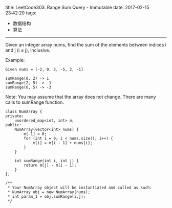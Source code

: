 title: LeetCode303. Range Sum Query - Immutable
date: 2017-02-15 23:42:20
tags:
- 数据结构
- 算法
---
Given an integer array nums, find the sum of the elements between indices i and j (i ≤ j), inclusive.

Example:
```
Given nums = [-2, 0, 3, -5, 2, -1]

sumRange(0, 2) -> 1
sumRange(2, 5) -> -1
sumRange(0, 5) -> -3
```
Note:
You may assume that the array does not change.
There are many calls to sumRange function.

```
class NumArray {
private:
    unordered_map<int, int> m;
public:
    NumArray(vector<int> nums) {
        m[-1] = 0;
        for (int i = 0; i < nums.size(); i++) {
            m[i] = m[i - 1] + nums[i];
        }
    }
    
    int sumRange(int i, int j) {
        return m[j] - m[i - 1];
    }
};

/**
 * Your NumArray object will be instantiated and called as such:
 * NumArray obj = new NumArray(nums);
 * int param_1 = obj.sumRange(i,j);
 */
```